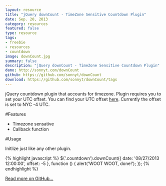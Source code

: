 ```yaml
---
layout: resource
title: "jQuery downCount - TimeZone Sensitive Countdown Plugin"
date: Sep. 20, 2013
category: resources
featured: false
type: resource
tags:
- freebie
- resources
- countdown
image: downCount.jpg
summary: false
description: "jQuery downCount - TimeZone Sensitive Countdown Plugin"
demo: http://sonnyt.com/downCount
github: https://github.com/sonnyt/downCount
download: https://github.com/sonnyt/downCount/tags
---
```


jQuery countdown plugin that accounts for timezone. Plugin requires you to set your UTC offset. You can find your UTC offset [here](http://www.timeanddate.com/library/abbreviations/timezones/). Currently the offset is set to NYC -4 UTC.

#Features

- Timezone sensative
- Callback function

#Usage

Initlize just like any other plugin.

{% highlight javascript %}
$('.countdown').downCount({
    date: '08/27/2013 12:00:00',
    offset: -5
}, function () {
    alert('WOOT WOOT, done!');
});
{% endhighlight %}

[Read more on GitHub...](https://github.com/sonnyt/downCount)